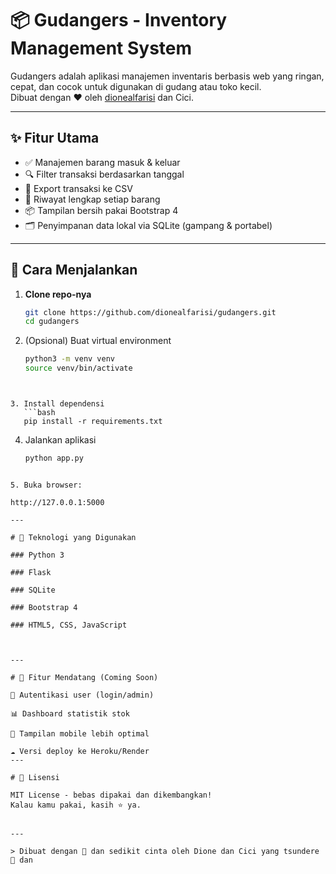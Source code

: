 # 📦 Gudangers - Inventory Management System

Gudangers adalah aplikasi manajemen inventaris berbasis web yang ringan, cepat, dan cocok untuk digunakan di gudang atau toko kecil.  
Dibuat dengan ❤️ oleh [dionealfarisi](https://github.com/dionealfarisi) dan Cici.


---

## ✨ Fitur Utama

- ✅ Manajemen barang masuk & keluar
- 🔍 Filter transaksi berdasarkan tanggal
- 📁 Export transaksi ke CSV
- 📝 Riwayat lengkap setiap barang
- 📦 Tampilan bersih pakai Bootstrap 4
- 🗂️ Penyimpanan data lokal via SQLite (gampang & portabel)

---

## 🚀 Cara Menjalankan

1. **Clone repo-nya**
   ```bash
   git clone https://github.com/dionealfarisi/gudangers.git
   cd gudangers

2. (Opsional) Buat virtual environment

   ```bash
   python3 -m venv venv
   source venv/bin/activate
```


3. Install dependensi
   ```bash
   pip install -r requirements.txt
```

4. Jalankan aplikasi
   ```bash
   python app.py
```

5. Buka browser:

http://127.0.0.1:5000

---

# 🧠 Teknologi yang Digunakan

### Python 3

### Flask

### SQLite

### Bootstrap 4

### HTML5, CSS, JavaScript



---

# 🧪 Fitur Mendatang (Coming Soon)

🔐 Autentikasi user (login/admin)

📊 Dashboard statistik stok

📱 Tampilan mobile lebih optimal

☁️ Versi deploy ke Heroku/Render
---

# 📄 Lisensi

MIT License - bebas dipakai dan dikembangkan!
Kalau kamu pakai, kasih ⭐ ya.


---

> Dibuat dengan 💢 dan sedikit cinta oleh Dione dan Cici yang tsundere 😤 dan 

